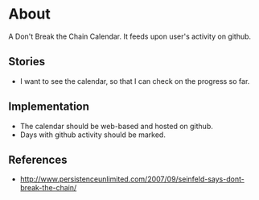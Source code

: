 # About

A Don't Break the Chain Calendar. It feeds upon user's activity on github.

## Stories

* I want to see the calendar, so that I can check on the progress so far.

## Implementation
* The calendar should be web-based and hosted on github.
* Days with github activity should be marked.

## References
* http://www.persistenceunlimited.com/2007/09/seinfeld-says-dont-break-the-chain/
